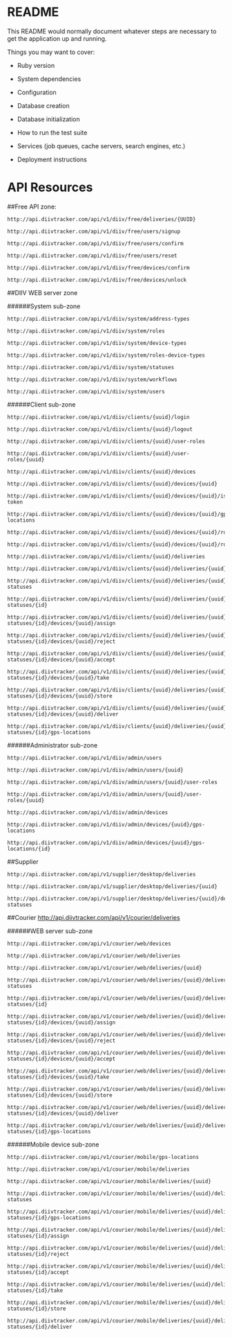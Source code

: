 # README

This README would normally document whatever steps are necessary to get the
application up and running.

Things you may want to cover:

* Ruby version

* System dependencies

* Configuration

* Database creation

* Database initialization

* How to run the test suite

* Services (job queues, cache servers, search engines, etc.)

* Deployment instructions

# API Resources

##Free API zone:

    http://api.diivtracker.com/api/v1/diiv/free/deliveries/{UUID}

    http://api.diivtracker.com/api/v1/diiv/free/users/signup
    
    http://api.diivtracker.com/api/v1/diiv/free/users/confirm
    
    http://api.diivtracker.com/api/v1/diiv/free/users/reset
    
    http://api.diivtracker.com/api/v1/diiv/free/devices/confirm
    
    http://api.diivtracker.com/api/v1/diiv/free/devices/unlock

##DIIV WEB server zone

######System sub-zone

    http://api.diivtracker.com/api/v1/diiv/system/address-types
    
    http://api.diivtracker.com/api/v1/diiv/system/roles
    
    http://api.diivtracker.com/api/v1/diiv/system/device-types
    
    http://api.diivtracker.com/api/v1/diiv/system/roles-device-types
    
    http://api.diivtracker.com/api/v1/diiv/system/statuses
                        
    http://api.diivtracker.com/api/v1/diiv/system/workflows
    
    http://api.diivtracker.com/api/v1/diiv/system/users
    
    
######Client sub-zone
    
    http://api.diivtracker.com/api/v1/diiv/clients/{uuid}/login

    http://api.diivtracker.com/api/v1/diiv/clients/{uuid}/logout

    http://api.diivtracker.com/api/v1/diiv/clients/{uuid}/user-roles

    http://api.diivtracker.com/api/v1/diiv/clients/{uuid}/user-roles/{uuid}
    
    http://api.diivtracker.com/api/v1/diiv/clients/{uuid}/devices

    http://api.diivtracker.com/api/v1/diiv/clients/{uuid}/devices/{uuid}

    http://api.diivtracker.com/api/v1/diiv/clients/{uuid}/devices/{uuid}/issue-token

    http://api.diivtracker.com/api/v1/diiv/clients/{uuid}/devices/{uuid}/gps-locations

    http://api.diivtracker.com/api/v1/diiv/clients/{uuid}/devices/{uuid}/roles

    http://api.diivtracker.com/api/v1/diiv/clients/{uuid}/devices/{uuid}/roles/{uuid}

    http://api.diivtracker.com/api/v1/diiv/clients/{uuid}/deliveries

    http://api.diivtracker.com/api/v1/diiv/clients/{uuid}/deliveries/{uuid}

    http://api.diivtracker.com/api/v1/diiv/clients/{uuid}/deliveries/{uuid}/delivery-statuses

    http://api.diivtracker.com/api/v1/diiv/clients/{uuid}/deliveries/{uuid}/delivery-statuses/{id}

    http://api.diivtracker.com/api/v1/diiv/clients/{uuid}/deliveries/{uuid}/delivery-statuses/{id}/devices/{uuid}/assign

    http://api.diivtracker.com/api/v1/diiv/clients/{uuid}/deliveries/{uuid}/delivery-statuses/{id}/devices/{uuid}/reject

    http://api.diivtracker.com/api/v1/diiv/clients/{uuid}/deliveries/{uuid}/delivery-statuses/{id}/devices/{uuid}/accept

    http://api.diivtracker.com/api/v1/diiv/clients/{uuid}/deliveries/{uuid}/delivery-statuses/{id}/devices/{uuid}/take

    http://api.diivtracker.com/api/v1/diiv/clients/{uuid}/deliveries/{uuid}/delivery-statuses/{id}/devices/{uuid}/store

    http://api.diivtracker.com/api/v1/diiv/clients/{uuid}/deliveries/{uuid}/delivery-statuses/{id}/devices/{uuid}/deliver

    http://api.diivtracker.com/api/v1/diiv/clients/{uuid}/deliveries/{uuid}/delivery-statuses/{id}/gps-locations
    
######Administrator sub-zone
    
    http://api.diivtracker.com/api/v1/diiv/admin/users    
        
    http://api.diivtracker.com/api/v1/diiv/admin/users/{uuid}
    
    http://api.diivtracker.com/api/v1/diiv/admin/users/{uuid}/user-roles
    
    http://api.diivtracker.com/api/v1/diiv/admin/users/{uuid}/user-roles/{uuid}
    
    http://api.diivtracker.com/api/v1/diiv/admin/devices
        
    http://api.diivtracker.com/api/v1/diiv/admin/devices/{uuid}/gps-locations
    
    http://api.diivtracker.com/api/v1/diiv/admin/devices/{uuid}/gps-locations/{id}    
    
##Supplier

    http://api.diivtracker.com/api/v1/supplier/desktop/deliveries
    
    http://api.diivtracker.com/api/v1/supplier/desktop/deliveries/{uuid}
    
    http://api.diivtracker.com/api/v1/supplier/desktop/deliveries/{uuid}/delivery-statuses

##Courier
    http://api.diivtracker.com/api/v1/courier/deliveries
    
######WEB server sub-zone

    http://api.diivtracker.com/api/v1/courier/web/devices
    
    http://api.diivtracker.com/api/v1/courier/web/deliveries
        
    http://api.diivtracker.com/api/v1/courier/web/deliveries/{uuid}
    
    http://api.diivtracker.com/api/v1/courier/web/deliveries/{uuid}/delivery-statuses
    
    http://api.diivtracker.com/api/v1/courier/web/deliveries/{uuid}/delivery-statuses/{id}
    
    http://api.diivtracker.com/api/v1/courier/web/deliveries/{uuid}/delivery-statuses/{id}/devices/{uuid}/assign
    
    http://api.diivtracker.com/api/v1/courier/web/deliveries/{uuid}/delivery-statuses/{id}/devices/{uuid}/reject
    
    http://api.diivtracker.com/api/v1/courier/web/deliveries/{uuid}/delivery-statuses/{id}/devices/{uuid}/accept
    
    http://api.diivtracker.com/api/v1/courier/web/deliveries/{uuid}/delivery-statuses/{id}/devices/{uuid}/take
    
    http://api.diivtracker.com/api/v1/courier/web/deliveries/{uuid}/delivery-statuses/{id}/devices/{uuid}/store
    
    http://api.diivtracker.com/api/v1/courier/web/deliveries/{uuid}/delivery-statuses/{id}/devices/{uuid}/deliver
    
    http://api.diivtracker.com/api/v1/courier/web/deliveries/{uuid}/delivery-statuses/{id}/gps-locations
        
######Mobile device sub-zone
            
    http://api.diivtracker.com/api/v1/courier/mobile/gps-locations
    
    http://api.diivtracker.com/api/v1/courier/mobile/deliveries
        
    http://api.diivtracker.com/api/v1/courier/mobile/deliveries/{uuid}
    
    http://api.diivtracker.com/api/v1/courier/mobile/deliveries/{uuid}/delivery-statuses
    
    http://api.diivtracker.com/api/v1/courier/mobile/deliveries/{uuid}/delivery-statuses/{id}/gps-locations
    
    http://api.diivtracker.com/api/v1/courier/mobile/deliveries/{uuid}/delivery-statuses/{id}/assign
    
    http://api.diivtracker.com/api/v1/courier/mobile/deliveries/{uuid}/delivery-statuses/{id}/reject
    
    http://api.diivtracker.com/api/v1/courier/mobile/deliveries/{uuid}/delivery-statuses/{id}/accept
    
    http://api.diivtracker.com/api/v1/courier/mobile/deliveries/{uuid}/delivery-statuses/{id}/take
    
    http://api.diivtracker.com/api/v1/courier/mobile/deliveries/{uuid}/delivery-statuses/{id}/store
    
    http://api.diivtracker.com/api/v1/courier/mobile/deliveries/{uuid}/delivery-statuses/{id}/deliver
